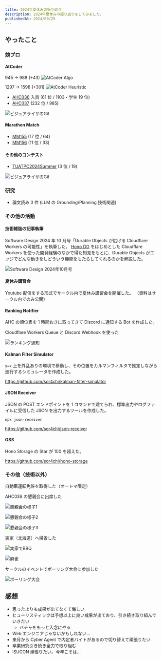 ```yaml
---
title: 2024年夏休みの振り返り
description: 2024年夏休みの振り返りをしてみました。
publishedAt: 2024/09/29
---
```


## やったこと

### 競プロ

#### AtCoder

945 -> 988 (+43)
![AtCoder Algo](/assets/blogs/look-back-on-2024-summer-vacation/atcoder-algo.webp)

1297 -> 1598 (+301)
![AtCoder Heuristic](/assets/blogs/look-back-on-2024-summer-vacation/atcoder-heu.webp)

- [AHC036](https://atcoder.jp/contests/ahc036) 入賞 (61 位 / 1103・学生 19 位)
- [AHC037](https://atcoder.jp/contests/ahc037) (232 位 / 985)

![ビジュアライザのGif](</assets/blogs/look-back-on-2024-summer-vacation/vis-ahc036.gif>)

#### Marathon Match

- [MM155](https://www.topcoder.com/challenges/4a89bbc5-1d56-41a0-a284-3e3ec5859b28) (17 位 / 64)
- [MM156](https://www.topcoder.com/challenges/240acb6f-5e29-4d52-9c3d-5ac139dcf3d3) (11 位 / 33)

#### その他のコンテスト

- [TUATPC2024Summer](https://mofecoder.com/contests/tuatpc2024summer_h/standings) (3 位 / 19)

![ビジュアライザのGif](<../../../public/assets/blogs/look-back-on-2024-summer-vacation/vis-tuatpc.gif>)

### 研究

- 論文読み 3 件 (LLM の Grounding/Planning 技術関連)

### その他の活動

#### 技術雑誌の記事執筆

Software Design 2024 年 10 月号「Durable Objects が広げる Cloudflare Workers の可能性」を執筆した。
[Hono DO](https://github.com/sor4chi/hono-do) をはじめとした Cloudflare Workers を使った開発経験のなかで得た知見をもとに、Durable Objects がエッジでどんな動きをしどういう機能をもたらしてくれるのかを解説した。

![Software Design 2024年10月号](http://image.gihyo.co.jp/assets/images/cover/2024/642410.jpg)

#### 夏休み講習会

Youtube 配信をする形式でサークル内で夏休み講習会を開催した。
（資料はサークル内でのみ公開）

#### Ranking Notifier

AHC の順位表を 1 時間おきに取ってきて Discord に通知する Bot を作成した。

Cloudflare Workers Queue と Discord Webhook を使った

![ランキング通知](</assets/blogs/look-back-on-2024-summer-vacation/ranking-notifier.webp>)

#### Kalman Filter Simulator

`y=x` 上を外乱ありの環境で移動し、その位置をカルマンフィルタで推定しながら進行するシミュレータを作成した。

<https://github.com/sor4chi/kalman-filter-simulator>

#### JSON Receiver

JSON の POST エンドポイントを 1 コマンドで建てられ、標準出力やログファイルに受信した JSON を出力するツールを作成した。

`npx json-receiver`

<https://github.com/sor4chi/json-receiver>

#### OSS

Hono Storage の Star が 100 を超えた。

<https://github.com/sor4chi/hono-storage>

### その他（技術以外）

自動車運転免許を取得した（オートマ限定）

AHC036 の懇親会に出席した

![懇親会の様子1](/assets/blogs/look-back-on-2024-summer-vacation/konshinkai-1.webp)

![懇親会の様子2](/assets/blogs/look-back-on-2024-summer-vacation/konshinkai-2.webp)

![懇親会の様子3](/assets/blogs/look-back-on-2024-summer-vacation/konshinkai-3.webp)

実家（北海道）へ帰省した

![実家でBBQ](/assets/blogs/look-back-on-2024-summer-vacation/bbq.webp)

![麻雀](/assets/blogs/look-back-on-2024-summer-vacation/maj.webp)

サークルのイベントでボーリング大会に参加した

![ボーリング大会](/assets/blogs/look-back-on-2024-summer-vacation/balling.webp)

## 感想

- 思ったよりも成果が出てなくて悔しい
- ヒューリスティックは予想以上に良い成果が出ており、引き続き取り組んでいきたい
  - バチャをもっと入念にやる
- Web エンジニアじゃないかもしれない...
- 来月から Cyber Agent で内定者バイトがあるので切り替えて頑張りたい
- 卒業研究引き続き全力で取り組む
- ISUCON 頑張りたい。今年こそは...
